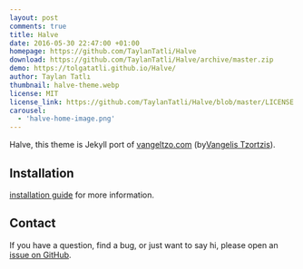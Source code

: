 ```yaml
---
layout: post
comments: true
title: Halve
date: 2016-05-30 22:47:00 +01:00
homepage: https://github.com/TaylanTatli/Halve
download: https://github.com/TaylanTatli/Halve/archive/master.zip
demo: https://tolgatatli.github.io/Halve/
author: Taylan Tatlı
thumbnail: halve-theme.webp
license: MIT
license_link: https://github.com/TaylanTatli/Halve/blob/master/LICENSE
carousel:
  - 'halve-home-image.png'
---
```


Halve, this theme is Jekyll port of [vangeltzo.com](https://vangeltzo.com/) (by[Vangelis Tzortzis](https://github.com/srekoble)).

## Installation

[installation guide](https://tolgatatli.github.io/Halve/halve-theme/) for more information.

## Contact

If you have a question, find a bug, or just want to say hi, please open an [issue on GitHub](https://github.com/TaylanTatli/Halve/issues/new).
